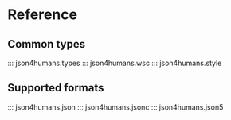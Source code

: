 # Reference

## Common types

::: json4humans.types
::: json4humans.wsc
::: json4humans.style

## Supported formats

::: json4humans.json
::: json4humans.jsonc
::: json4humans.json5
